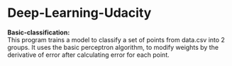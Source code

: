 # Deep-Learning-Udacity

<b>Basic-classification:</b><br>
This program trains a model to classify a set of points from data.csv into 2 groups. It uses the basic perceptron algorithm, to modify weights by the derivative of error after calculating error for each point.

